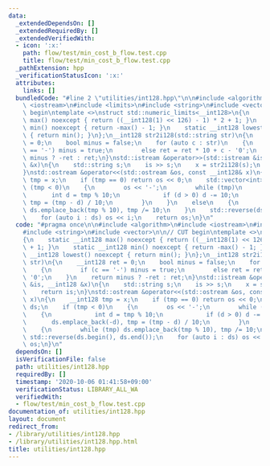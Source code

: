 ```yaml
---
data:
  _extendedDependsOn: []
  _extendedRequiredBy: []
  _extendedVerifiedWith:
  - icon: ':x:'
    path: flow/test/min_cost_b_flow.test.cpp
    title: flow/test/min_cost_b_flow.test.cpp
  _pathExtension: hpp
  _verificationStatusIcon: ':x:'
  attributes:
    links: []
  bundledCode: "#line 2 \"utilities/int128.hpp\"\n\n#include <algorithm>\n#include\
    \ <iostream>\n#include <limits>\n#include <string>\n#include <vector>\n\n// CUT\
    \ begin\ntemplate <>\nstruct std::numeric_limits<__int128>\n{\n    static __int128\
    \ max() noexcept { return ((__int128(1) << 126) - 1) * 2 + 1; }\n    static __int128\
    \ min() noexcept { return -max() - 1; }\n    static __int128 lowest() noexcept\
    \ { return min(); }\n};\n__int128 str2i128(std::string str)\n{\n    __int128 ret\
    \ = 0;\n    bool minus = false;\n    for (auto c : str)\n    {\n        if (c\
    \ == '-') minus = true;\n        else ret = ret * 10 + c - '0';\n    }\n    return\
    \ minus ? -ret : ret;\n}\nstd::istream &operator>>(std::istream &is, __int128\
    \ &x)\n{\n    std::string s;\n    is >> s;\n    x = str2i128(s);\n    return is;\n\
    }\nstd::ostream &operator<<(std::ostream &os, const __int128& x)\n{\n    __int128\
    \ tmp = x;\n    if (tmp == 0) return os << 0;\n    std::vector<int> ds;\n    if\
    \ (tmp < 0)\n    {\n        os << '-';\n        while (tmp)\n        {\n     \
    \       int d = tmp % 10;\n            if (d > 0) d -= 10;\n            ds.emplace_back(-d),\
    \ tmp = (tmp - d) / 10;\n        }\n    }\n    else\n    {\n        while (tmp)\
    \ ds.emplace_back(tmp % 10), tmp /= 10;\n    }\n    std::reverse(ds.begin(), ds.end());\n\
    \    for (auto i : ds) os << i;\n    return os;\n}\n"
  code: "#pragma once\n\n#include <algorithm>\n#include <iostream>\n#include <limits>\n\
    #include <string>\n#include <vector>\n\n// CUT begin\ntemplate <>\nstruct std::numeric_limits<__int128>\n\
    {\n    static __int128 max() noexcept { return ((__int128(1) << 126) - 1) * 2\
    \ + 1; }\n    static __int128 min() noexcept { return -max() - 1; }\n    static\
    \ __int128 lowest() noexcept { return min(); }\n};\n__int128 str2i128(std::string\
    \ str)\n{\n    __int128 ret = 0;\n    bool minus = false;\n    for (auto c : str)\n\
    \    {\n        if (c == '-') minus = true;\n        else ret = ret * 10 + c -\
    \ '0';\n    }\n    return minus ? -ret : ret;\n}\nstd::istream &operator>>(std::istream\
    \ &is, __int128 &x)\n{\n    std::string s;\n    is >> s;\n    x = str2i128(s);\n\
    \    return is;\n}\nstd::ostream &operator<<(std::ostream &os, const __int128&\
    \ x)\n{\n    __int128 tmp = x;\n    if (tmp == 0) return os << 0;\n    std::vector<int>\
    \ ds;\n    if (tmp < 0)\n    {\n        os << '-';\n        while (tmp)\n    \
    \    {\n            int d = tmp % 10;\n            if (d > 0) d -= 10;\n     \
    \       ds.emplace_back(-d), tmp = (tmp - d) / 10;\n        }\n    }\n    else\n\
    \    {\n        while (tmp) ds.emplace_back(tmp % 10), tmp /= 10;\n    }\n   \
    \ std::reverse(ds.begin(), ds.end());\n    for (auto i : ds) os << i;\n    return\
    \ os;\n}\n"
  dependsOn: []
  isVerificationFile: false
  path: utilities/int128.hpp
  requiredBy: []
  timestamp: '2020-10-06 01:41:58+09:00'
  verificationStatus: LIBRARY_ALL_WA
  verifiedWith:
  - flow/test/min_cost_b_flow.test.cpp
documentation_of: utilities/int128.hpp
layout: document
redirect_from:
- /library/utilities/int128.hpp
- /library/utilities/int128.hpp.html
title: utilities/int128.hpp
---
```


